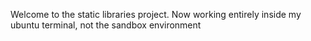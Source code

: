 Welcome to the static libraries project. Now working entirely inside my ubuntu terminal, not the sandbox environment
